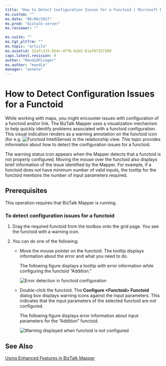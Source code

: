 ```yaml
---
title: "How to Detect Configuration Issues for a Functoid | Microsoft Docs"
ms.custom: ""
ms.date: "06/08/2017"
ms.prod: "biztalk-server"
ms.reviewer: ""

ms.suite: ""
ms.tgt_pltfrm: ""
ms.topic: "article"
ms.assetid: 32afc333-934c-4ffb-b1b5-61af07157200
caps.latest.revision: 9
author: "MandiOhlinger"
ms.author: "mandia"
manager: "anneta"
---
```

# How to Detect Configuration Issues for a Functoid
While working with maps, you might encounter issues with configuration of a functoid and/or link. The BizTalk Mapper uses a visualization mechanism to help quickly identify problems associated with a functoid configuration. This visual indication renders as a warning annotation on the functoid icon (for e.g. ![Functoid IntelliSense](../core/media/mapper-functoidintellisense.gif "Mapper_FunctoidIntelliSense")) in the relationship view. This topic provides information about how to detect the configuration issues for a functoid.  
  
 The warning status icon appears when the Mapper detects that a functoid is not properly configured. Moving the mouse over the functoid also displays brief information of the issue identified by the Mapper. For example, if a functoid does not have minimum number of valid inputs, the tooltip for the functoid mentions the number of input parameters required.  
  
## Prerequisites  
 This operation requires that BizTalk Mapper is running.  
  
### To detect configuration issues for a functoid  
  
1.  Drag the required functoid from the toolbox onto the grid page. You see the functoid with a warning icon.  
  
2.  You can do one of the following:  
  
    -   Move the mouse pointer on the functoid. The tooltip displays information about the error and what you need to do.  
  
         The following figure displays a tooltip with error information while configuring the functoid “Addition.”  
  
         ![Error detection in functoid configuration](../core/media/errordetectionfunctoid.gif "ErrorDetectionFunctoid")  
  
    -   Double-click the functoid. The **Configure \<Functoid\> Functoid** dialog box displays warning icons against the input parameters. This indicates that the input parameters of the selected functoid are not configured.  
  
         The following figure displays error information about input parameters for the “Addition” functoid.  
  
         ![Warning displayed when functoid is not configured](../core/media/configure-input-parameters-warningicon.gif "Configure_input_parameters_WarningIcon")  
  
## See Also  
 [Using Enhanced Features in BizTalk Mapper](../core/using-enhanced-features-in-biztalk-mapper.md)